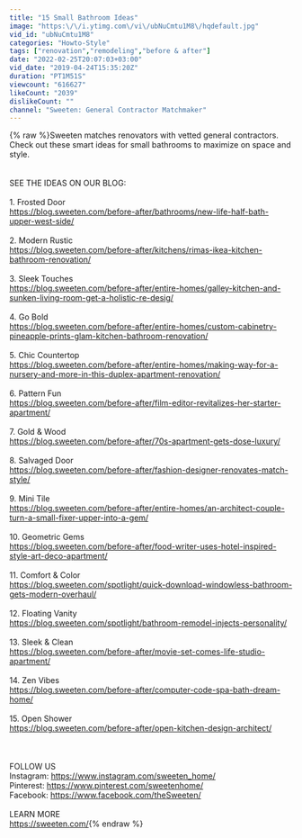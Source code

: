 ```yaml
---
title: "15 Small Bathroom Ideas"
image: "https:\/\/i.ytimg.com\/vi\/ubNuCmtu1M8\/hqdefault.jpg"
vid_id: "ubNuCmtu1M8"
categories: "Howto-Style"
tags: ["renovation","remodeling","before & after"]
date: "2022-02-25T20:07:03+03:00"
vid_date: "2019-04-24T15:35:20Z"
duration: "PT1M51S"
viewcount: "616627"
likeCount: "2039"
dislikeCount: ""
channel: "Sweeten: General Contractor Matchmaker"
---
```

{% raw %}Sweeten matches renovators with vetted general contractors. Check out these smart ideas for small bathrooms to maximize on space and style. <br /><br /><br />SEE THE IDEAS ON OUR BLOG: <br /><br />1. Frosted Door <br /><a rel="nofollow" target="blank" href="https://blog.sweeten.com/before-after/bathrooms/new-life-half-bath-upper-west-side/">https://blog.sweeten.com/before-after/bathrooms/new-life-half-bath-upper-west-side/</a><br /><br />2. Modern Rustic<br /><a rel="nofollow" target="blank" href="https://blog.sweeten.com/before-after/kitchens/rimas-ikea-kitchen-bathroom-renovation/">https://blog.sweeten.com/before-after/kitchens/rimas-ikea-kitchen-bathroom-renovation/</a><br /><br />3. Sleek Touches <br /><a rel="nofollow" target="blank" href="https://blog.sweeten.com/before-after/entire-homes/galley-kitchen-and-sunken-living-room-get-a-holistic-re-desig/">https://blog.sweeten.com/before-after/entire-homes/galley-kitchen-and-sunken-living-room-get-a-holistic-re-desig/</a><br /><br />4. Go Bold<br /><a rel="nofollow" target="blank" href="https://blog.sweeten.com/before-after/entire-homes/custom-cabinetry-pineapple-prints-glam-kitchen-bathroom-renovation/">https://blog.sweeten.com/before-after/entire-homes/custom-cabinetry-pineapple-prints-glam-kitchen-bathroom-renovation/</a><br /><br />5. Chic Countertop <br /><a rel="nofollow" target="blank" href="https://blog.sweeten.com/before-after/entire-homes/making-way-for-a-nursery-and-more-in-this-duplex-apartment-renovation/">https://blog.sweeten.com/before-after/entire-homes/making-way-for-a-nursery-and-more-in-this-duplex-apartment-renovation/</a><br /><br />6. Pattern Fun<br /><a rel="nofollow" target="blank" href="https://blog.sweeten.com/before-after/film-editor-revitalizes-her-starter-apartment/">https://blog.sweeten.com/before-after/film-editor-revitalizes-her-starter-apartment/</a><br /><br />7. Gold &amp; Wood <br /><a rel="nofollow" target="blank" href="https://blog.sweeten.com/before-after/70s-apartment-gets-dose-luxury/">https://blog.sweeten.com/before-after/70s-apartment-gets-dose-luxury/</a><br /><br />8. Salvaged Door<br /><a rel="nofollow" target="blank" href="https://blog.sweeten.com/before-after/fashion-designer-renovates-match-style/">https://blog.sweeten.com/before-after/fashion-designer-renovates-match-style/</a><br /><br />9. Mini Tile<br /><a rel="nofollow" target="blank" href="https://blog.sweeten.com/before-after/entire-homes/an-architect-couple-turn-a-small-fixer-upper-into-a-gem/">https://blog.sweeten.com/before-after/entire-homes/an-architect-couple-turn-a-small-fixer-upper-into-a-gem/</a><br /><br />10. Geometric Gems<br /><a rel="nofollow" target="blank" href="https://blog.sweeten.com/before-after/food-writer-uses-hotel-inspired-style-art-deco-apartment/">https://blog.sweeten.com/before-after/food-writer-uses-hotel-inspired-style-art-deco-apartment/</a><br /><br />11. Comfort &amp; Color <br /><a rel="nofollow" target="blank" href="https://blog.sweeten.com/spotlight/quick-download-windowless-bathroom-gets-modern-overhaul/">https://blog.sweeten.com/spotlight/quick-download-windowless-bathroom-gets-modern-overhaul/</a><br /><br />12. Floating Vanity<br /><a rel="nofollow" target="blank" href="https://blog.sweeten.com/spotlight/bathroom-remodel-injects-personality/">https://blog.sweeten.com/spotlight/bathroom-remodel-injects-personality/</a><br /><br />13. Sleek &amp; Clean <br /><a rel="nofollow" target="blank" href="https://blog.sweeten.com/before-after/movie-set-comes-life-studio-apartment/">https://blog.sweeten.com/before-after/movie-set-comes-life-studio-apartment/</a><br /><br />14. Zen Vibes<br /><a rel="nofollow" target="blank" href="https://blog.sweeten.com/before-after/computer-code-spa-bath-dream-home/">https://blog.sweeten.com/before-after/computer-code-spa-bath-dream-home/</a><br /><br />15. Open Shower<br /><a rel="nofollow" target="blank" href="https://blog.sweeten.com/before-after/open-kitchen-design-architect/">https://blog.sweeten.com/before-after/open-kitchen-design-architect/</a><br /><br /><br /><br />FOLLOW US <br />Instagram: <a rel="nofollow" target="blank" href="https://www.instagram.com/sweeten_home/">https://www.instagram.com/sweeten_home/</a><br />Pinterest: <a rel="nofollow" target="blank" href="https://www.pinterest.com/sweetenhome/">https://www.pinterest.com/sweetenhome/</a><br />Facebook: <a rel="nofollow" target="blank" href="https://www.facebook.com/theSweeten/">https://www.facebook.com/theSweeten/</a><br /><br />LEARN MORE<br /><a rel="nofollow" target="blank" href="https://sweeten.com/">https://sweeten.com/</a>{% endraw %}
